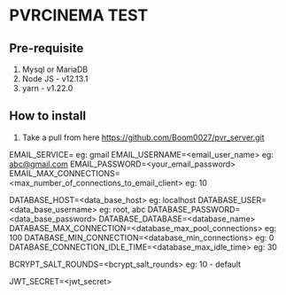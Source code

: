 # PVRCINEMA TEST

## Pre-requisite

1. Mysql or MariaDB
2. Node JS - v12.13.1
3. yarn - v1.22.0

## How to install

1. Take a pull from here https://github.com/Boom0027/pvr_server.git

EMAIL_SERVICE=<servie> eg: gmail
EMAIL_USERNAME=<email_user_name> eg: abc@gmail.com
EMAIL_PASSWORD=<your_email_password>
EMAIL_MAX_CONNECTIONS=<max_number_of_connections_to_email_client> eg: 10

DATABASE_HOST=<data_base_host> eg: localhost
DATABASE_USER=<data_base_username> eg: root, abc
DATABASE_PASSWORD=<data_base_password>
DATABASE_DATABASE=<database_name>
DATABASE_MAX_CONNECTION=<database_max_pool_connections> eg: 100
DATABASE_MIN_CONNECTION=<database_min_connections> eg: 0
DATABASE_CONNECTION_IDLE_TIME=<database_max_idle_time> eg: 30

BCRYPT_SALT_ROUNDS=<bcrypt_salt_rounds> eg: 10 - default

JWT_SECRET=<jwt_secret>